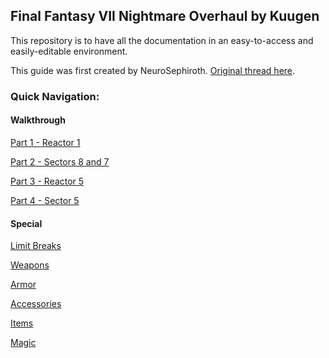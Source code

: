 ## Final Fantasy VII Nightmare Overhaul by Kuugen

This repository is to have all the documentation in an easy-to-access and easily-editable environment.

This guide was first created by NeuroSephiroth. [Original thread here][0].

### Quick Navigation:

#### Walkthrough

[Part 1 - Reactor 1][1]

[Part 2 - Sectors 8 and 7][2]

[Part 3 - Reactor 5][3]

[Part 4 - Sector 5][4]

#### Special

[Limit Breaks][5]

[Weapons][6]

[Armor][7]

[Accessories][8]

[Items][9]

[Magic][10]

[0]: http://forums.qhimm.com/index.php?topic=15797.0
[1]: https://github.com/Vgr255/Nightmare/blob/master/Part%201%20-%20Reactor%201.md
[2]: https://github.com/Vgr255/Nightmare/blob/master/Part%202%20-%20Sectors%208%20and%207.md
[3]: https://github.com/Vgr255/Nightmare/blob/master/Part%203%20-%20Reactor%205.md
[4]: https://github.com/Vgr255/Nightmare/blob/master/Part%204%20-%20Sector%205.md
[5]: https://github.com/Vgr255/Nightmare/blob/master/Limit%20Breaks.md
[6]: https://github.com/Vgr255/Nightmare/blob/master/Weapons.md
[7]: https://github.com/Vgr255/Nightmare/blob/master/Armor.md
[8]: https://github.com/Vgr255/Nightmare/blob/master/Accessories.md
[9]: https://github.com/Vgr255/Nightmare/blob/master/Items.md
[10]: https://github.com/Vgr255/Nightmare/blob/master/Magic.md
